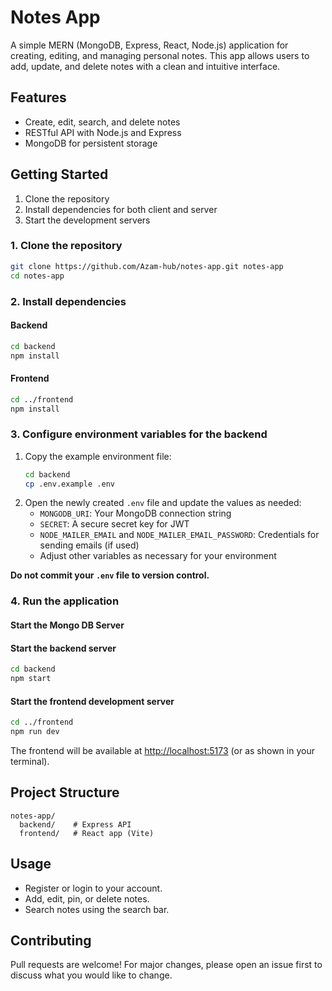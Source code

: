 # Notes App

A simple MERN (MongoDB, Express, React, Node.js) application for creating, editing, and managing personal notes. This app allows users to add, update, and delete notes with a clean and intuitive interface.

## Features

- Create, edit, search, and delete notes
- RESTful API with Node.js and Express
- MongoDB for persistent storage

## Getting Started

1. Clone the repository
2. Install dependencies for both client and server
3. Start the development servers

### 1. Clone the repository

```bash
git clone https://github.com/Azam-hub/notes-app.git notes-app
cd notes-app
```

### 2. Install dependencies

#### Backend

```bash
cd backend
npm install
```

#### Frontend

```bash
cd ../frontend
npm install
```

### 3. Configure environment variables for the backend

1. Copy the example environment file:
    ```bash
    cd backend
    cp .env.example .env
    ```
2. Open the newly created `.env` file and update the values as needed:
    - `MONGODB_URI`: Your MongoDB connection string
    - `SECRET`: A secure secret key for JWT
    - `NODE_MAILER_EMAIL` and `NODE_MAILER_EMAIL_PASSWORD`: Credentials for sending emails (if used)
    - Adjust other variables as necessary for your environment

**Do not commit your `.env` file to version control.**

### 4. Run the application

#### Start the Mongo DB Server

#### Start the backend server

```bash
cd backend
npm start
```

#### Start the frontend development server

```bash
cd ../frontend
npm run dev
```

The frontend will be available at [http://localhost:5173](http://localhost:5173) (or as shown in your terminal).

## Project Structure

```
notes-app/
  backend/    # Express API
  frontend/   # React app (Vite)
```

## Usage

- Register or login to your account.
- Add, edit, pin, or delete notes.
- Search notes using the search bar.

## Contributing

Pull requests are welcome! For major changes, please open an issue first to discuss what you would like to change.

##
